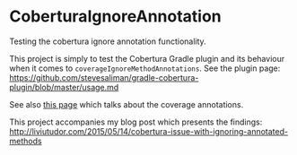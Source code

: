 CoberturaIgnoreAnnotation
=========================

Testing the cobertura ignore annotation functionality.

This project is simply to test the Cobertura Gradle plugin and its behaviour when it comes to `coverageIgnoreMethodAnnotations`. See the plugin page: https://github.com/stevesaliman/gradle-cobertura-plugin/blob/master/usage.md

See also [this page](https://github.com/cobertura/cobertura/wiki/Coverage-Annotations) which talks about the coverage annotations.

This project accompanies my blog post which presents the findings: http://liviutudor.com/2015/05/14/cobertura-issue-with-ignoring-annotated-methods


